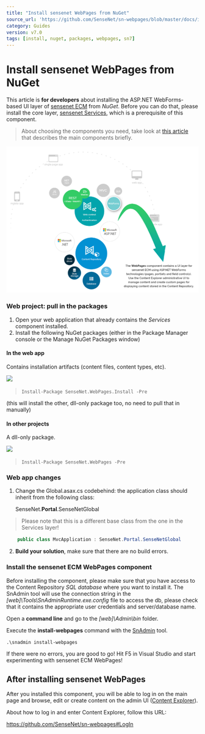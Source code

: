 ```yaml
---
title: "Install sensenet WebPages from NuGet"
source_url: 'https://github.com/SenseNet/sn-webpages/blob/master/docs/install-webpages-from-nuget.md'
category: Guides
version: v7.0
tags: [install, nuget, packages, webpages, sn7]
---
```


# Install sensenet WebPages from NuGet
This article is **for developers** about installing the ASP.NET WebForms-based UI layer of [sensenet ECM](https://github.com/SenseNet) from *NuGet*. Before you can do that, please install the core layer, [sensenet Services](/docs/install-sn-from-nuget), which is a prerequisite of this component.

>About choosing the components you need, take look at [this article](/docs/sensenet-components) that describes the main components briefly.

![sensenet WebPages](https://github.com/SenseNet/sn-resources/raw/master/images/sn-components/sn-components_webforms.png "sensenet WebPages")


### Web project: pull in the packages

1. Open your web application that already contains the *Services* component installed.
2. Install the following NuGet packages (either in the Package Manager console or the Manage NuGet Packages window)

#### In the web app
Contains installation artifacts (content files, content types, etc).

<div style="text-align: left">
<a href="https://www.nuget.org/packages/SenseNet.WebPages.Install"><img src="https://img.shields.io/nuget/v/SenseNet.WebPages.Install.svg" /></a>
</div>

> `Install-Package SenseNet.WebPages.Install -Pre`

(this will install the other, dll-only package too, no need to pull that in manually)

#### In other projects
A dll-only package.

<div style="text-align: left">
<a href="https://www.nuget.org/packages/SenseNet.WebPages"><img src="https://img.shields.io/nuget/v/SenseNet.WebPages.svg" /></a>
</div>

> `Install-Package SenseNet.WebPages -Pre`

### Web app changes
1. Change the Global.asax.cs codebehind: the application class should inherit from the following class: 

   SenseNet.**Portal**.SenseNetGlobal

>Please note that this is a different base class from the one in the Services layer!      

````csharp
    public class MvcApplication : SenseNet.Portal.SenseNetGlobal    
````

2. **Build your solution**, make sure that there are no build errors.

### Install the sensenet ECM WebPages component
Before installing the component, please make sure that you have access to the Content Repository *SQL database* where you want to install it. The SnAdmin tool will use the connection string in the *[web]\Tools\SnAdminRuntime.exe.config* file to access the db, please check that it contains the appropriate user credentials and server/database name.

Open a **command line** and go to the *[web]\Admin\bin* folder.

Execute the **install-webpages** command with the [SnAdmin](https://github.com/SenseNet/sn-admin) tool.

````text
.\snadmin install-webpages
````

If there were no errors, you are good to go! Hit F5 in Visual Studio and start experimenting with sensenet ECM WebPages!

## After installing sensenet WebPages
After you installed this component, you will be able to log in on the main page and browse, edit or create content on the admin UI ([Content Explorer](http://wiki.sensenet.com/Content_Explorer)).

About how to log in and enter Content Explorer, follow this URL:

https://github.com/SenseNet/sn-webpages#LogIn